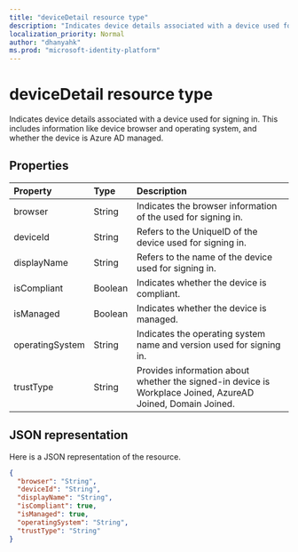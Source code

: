 ```yaml
---
title: "deviceDetail resource type"
description: "Indicates device details associated with a device used for signing in. This includes information like device browser and  operating system, and whether the device is Azure AD managed."
localization_priority: Normal
author: "dhanyahk"
ms.prod: "microsoft-identity-platform"
---
```


# deviceDetail resource type

Indicates device details associated with a device used for signing in. This includes information like device browser and  operating system, and whether the device is Azure AD managed.

## Properties

| Property	   | Type	|Description|
|:---------------|:--------|:----------|
|browser|String|Indicates the browser information of the used for signing in.|
|deviceId|String|Refers to the UniqueID of the device used for signing in.|
|displayName|String|Refers to the name of the device used for signing in.|
|isCompliant|Boolean|Indicates whether the device is compliant.|
|isManaged|Boolean|Indicates whether the device is managed.|
|operatingSystem|String|Indicates the operating system name and version used for signing in.|
|trustType|String|Provides information about whether the signed-in device is Workplace Joined, AzureAD Joined, Domain Joined. |

## JSON representation

Here is a JSON representation of the resource.

<!-- {
  "blockType": "resource",
  "optionalProperties": [

  ],
  "@odata.type": "microsoft.graph.deviceDetail"
}-->

```json
{
  "browser": "String",
  "deviceId": "String",
  "displayName": "String",
  "isCompliant": true,
  "isManaged": true,
  "operatingSystem": "String",
  "trustType": "String"
}
```

<!-- uuid: 8fcb5dbc-d5aa-4681-8e31-b001d5168d79
2015-10-25 14:57:30 UTC -->
<!-- {
  "type": "#page.annotation",
  "description": "deviceDetail resource",
  "keywords": "",
  "section": "documentation",
  "tocPath": ""
}-->
